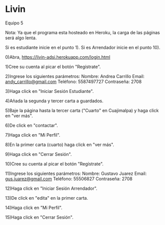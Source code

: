 # Livin
Equipo 5

Nota: Ya que el programa esta hosteado en Heroku, la carga de las páginas será algo lenta.

Si es estudiante inicie en el punto 1). Si es Arrendador inicie en el punto 10).

0)Abra, https://livin-adsi.herokuapp.com/login.html

1)Cree su cuenta al picar el botón "Regístrate".

2)Ingrese los siguientes parámetros:
	Nombre: Andrea Carrillo
	Email: andy_carrillo@gmail.com
	Teléfono: 5587497727
	Contraseña: 2708
	
3)Haga click en "Iniciar Sesión Estudiante".

4)Añada la segunda y tercer carta a guardados.

5)Baje la página hasta la tercer carta ("Cuarto" en Cuajimalpa) y haga click en "ver más".

6)De click en "contactar".

7)Haga click en "Mi Perfil".

8)En la primer carta (cuarto) haga click en "ver más".

9)Haga click en "Cerrar Sesión".

10)Cree su cuenta al picar el botón "Regístrate".

11)Ingrese los siguientes parámetros:
	Nombre: Gustavo Juarez
	Email: gus.juarez@gmail.com
	Teléfono: 55506827
	Contraseña: 2708
	
12)Haga click en "Iniciar Sesión Arrendador".

13)De click en "edita" en la primer carta.

14)Haga click en "Mi Perfil".

15)Haga click en "Cerrar Sesión".


